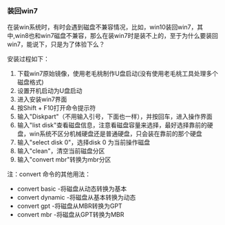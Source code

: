 ### 装回win7

在装win系统时，有时会遇到磁盘不兼容情况，比如，win10装回win7，其中,win8也和win7磁盘不兼容，那么在装win7时是装不上的，至于为什么要装回win7，能说下，只是为了体验下么？

安装过程如下：
  1. 下载win7原始镜像，使用老毛桃制作U盘启动(没有使用老毛桃工具处理多个磁盘格式)
  2. 设置开机启动为U盘启动
  3. 进入安装win7界面
  4. 按Shift + F10打开命令提示符
  5. 输入"Diskpart"（不用输入引号，下面也一样），并按回车，进入操作界面
  6. 输入"list disk"查看磁盘信息，注意看磁盘容量来选择，最好选择靠前的硬盘，win系统不区分机械硬盘还是普通硬盘，只会装在靠前的那个硬盘
  7. 输入"select disk 0"，选择disk 0 为当前操作磁盘
  8. 输入"clean"，清空当前磁盘分区
  9. 输入"convert mbr"转换为mbr分区

注：convert 命令的其他用法：
  - convert basic     -将磁盘从动态转换为基本
  - convert dynamic   -将磁盘从基本转换为动态
  - convert gpt       -将磁盘从MBR转换为GPT
  - convert mbr       -将磁盘从GPT转换为MBR
